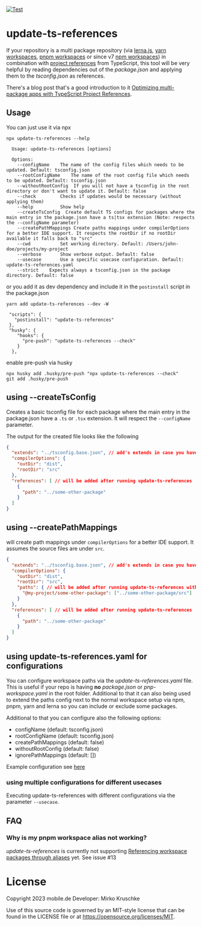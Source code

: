 [![Test](https://github.com/eBayClassifiedsGroup/update-ts-references/actions/workflows/node.js.yml/badge.svg)](https://github.com/eBayClassifiedsGroup/update-ts-references/actions/workflows/node.js.yml)

# update-ts-references
If your repository is a multi package repository (via [lerna.js](https://lerna.js.org/), [yarn workspaces](https://classic.yarnpkg.com/en/docs/workspaces/), [pnpm workspaces](https://pnpm.js.org/workspaces) or since v7 [npm workspaces](https://docs.npmjs.com/cli/v7/using-npm/workspaces)) in combination with [project references](https://www.typescriptlang.org/docs/handbook/project-references.html) from TypeScript, this tool will be very helpful by reading dependencies out of the _package.json_ and applying them to the _tsconfig.json_ as references.

There's a blog post that's a good introduction to it [Optimizing multi-package apps with TypeScript Project References](https://medium.com/berlin-tech-blog/optimizing-multi-package-apps-with-typescript-project-references-d5c57a3b4440).

## Usage

You can just use it via npx

```
npx update-ts-references --help

  Usage: update-ts-references [options]

  Options:
    --configName    The name of the config files which needs to be updated. Default: tsconfig.json
    --rootConfigName    The name of the root config file which needs to be updated. Default: tsconfig.json
    --withoutRootConfig  If you will not have a tsconfig in the root directory or don't want to update it. Default: false
    --check         Checks if updates would be necessary (without applying them)
    --help          Show help
    --createTsConfig  Create default TS configs for packages where the main entry in the package.json have a ts|tsx extension (Note: respects the --configName parameter)
    --createPathMappings Create paths mappings under compilerOptions for a better IDE support. It respects the rootDir if no rootDir available it falls back to "src"
    --cwd           Set working directory. Default: /Users/john-doe/projects/my-project
    --verbose       Show verbose output. Default: false
    --usecase       Use a specific usecase configuration. Default: update-ts-references.yaml
    --strict    Expects always a tsconfig.json in the package directory. Default: false
```

or you add it as dev dependency and include it in the `postinstall` script in the package.json

`yarn add update-ts-references --dev -W`

```
 "scripts": {
   "postinstall": "update-ts-references"
 },
 "husky": {
    "hooks": {
      "pre-push": "update-ts-references --check"
    }
  },
```

enable pre-push via husky
```
npx husky add .husky/pre-push "npx update-ts-references --check"
git add .husky/pre-push
```

## using --createTsConfig
Creates a basic tsconfig file for each package where the main entry in the package.json have a `.ts` or `.tsx` extension. It will respect the `--configName` parameter.

The output for the created file looks like the following

```json
{
  "extends": "../tsconfig.base.json", // add's extends in case you have a base config in the root directory 
  "compilerOptions": {
    "outDir": "dist",
    "rootDir": "src"
  },
  "references": [ // will be added after running update-ts-references 
    {
      "path": "../some-other-package"
    }
  ]
}
```

## using --createPathMappings
will create path mappings under `compilerOptions` for a better IDE support. It assumes the source files are under `src`.

```json
{
  "extends": "../tsconfig.base.json", // add's extends in case you have a base config in the root directory 
  "compilerOptions": {
    "outDir": "dist",
    "rootDir": "src",
    "paths": { // will be added after running update-ts-references with --createPathMappings
      "@my-project/some-other-package": ["../some-other-package/src"]
    }
  },
  "references": [ // will be added after running update-ts-references 
    {
      "path": "../some-other-package"
    }
  ]
}
```


## using update-ts-references.yaml for configurations
You can configure workspace paths via the _update-ts-references.yaml_ file. This is useful if your repo is having **no** _package.json_ or _pnp-workspace.yaml_ in the root folder. Additional to that it can also being used to extend the paths config next to the normal workspace setup via npm, pnpm, yarn and lerna so you can include or exclude some packages.

Additional to that you can configure also the following options:
- configName (default: tsconfig.json)
- rootConfigName (default: tsconfig.json)
- createPathMappings (default: false)
- withoutRootConfig (default: false)
- ignorePathMappings (default: [])

Example configuration see [here](./test-scenarios/ts-options-yaml/update-ts-references.yaml)

### using multiple configurations for different usecases
Executing update-ts-references with different configurations via the parameter `--usecase`.

## FAQ
### Why is my pnpm workspace alias not working?

_update-ts-references_ is currently not supporting [Referencing workspace packages through aliases](https://pnpm.js.org/workspaces#referencing-workspace-packages-through-aliases) yet. See issue #13

# License

Copyright 2023 mobile.de
Developer: Mirko Kruschke

Use of this source code is governed by an MIT-style license that can be found in the LICENSE file or at https://opensource.org/licenses/MIT.
